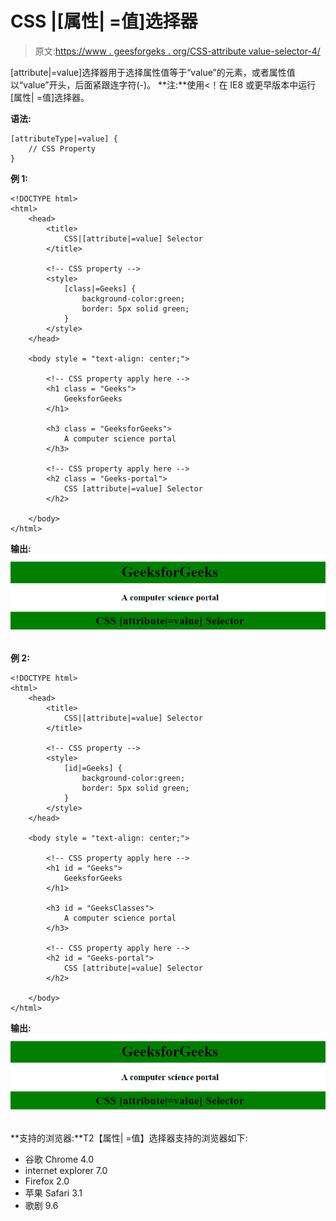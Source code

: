 # CSS |[属性| =值]选择器

> 原文:[https://www . geesforgeks . org/CSS-attribute value-selector-4/](https://www.geeksforgeeks.org/css-attributevalue-selector-4/)

[attribute|=value]选择器用于选择属性值等于“value”的元素，或者属性值以“value”开头，后面紧跟连字符(-)。
**注:**使用<！在 IE8 或更早版本中运行[属性| =值]选择器。

**语法:**

```
[attributeType|=value] {
    // CSS Property
}

```

**例 1:**

```
<!DOCTYPE html> 
<html> 
    <head> 
        <title>
            CSS|[attribute|=value] Selector
        </title>

        <!-- CSS property -->
        <style>
            [class|=Geeks] {
                background-color:green;
                border: 5px solid green;
            }
        </style>
    </head> 

    <body style = "text-align: center;">

        <!-- CSS property apply here -->
        <h1 class = "Geeks">
            GeeksforGeeks
        </h1>

        <h3 class = "GeeksforGeeks">
            A computer science portal
        </h3>

        <!-- CSS property apply here -->
        <h2 class = "Geeks-portal">
            CSS [attribute|=value] Selector
        </h2>

    </body>
</html>                    
```

**输出:**
![](img/df9c33a14f60c4f4dc838204a63c2b2c.png)

**例 2:**

```
<!DOCTYPE html> 
<html> 
    <head> 
        <title>
            CSS|[attribute|=value] Selector
        </title>

        <!-- CSS property -->
        <style>
            [id|=Geeks] {
                background-color:green;
                border: 5px solid green;
            }
        </style>
    </head> 

    <body style = "text-align: center;">

        <!-- CSS property apply here -->
        <h1 id = "Geeks">
            GeeksforGeeks
        </h1>

        <h3 id = "GeeksClasses">
            A computer science portal
        </h3>

        <!-- CSS property apply here -->
        <h2 id = "Geeks-portal">
            CSS [attribute|=value] Selector
        </h2>

    </body>
</html>                    
```

**输出:**
![](img/df9c33a14f60c4f4dc838204a63c2b2c.png)

**支持的浏览器:**T2【属性| =值】选择器支持的浏览器如下:

*   谷歌 Chrome 4.0
*   internet explorer 7.0
*   Firefox 2.0
*   苹果 Safari 3.1
*   歌剧 9.6